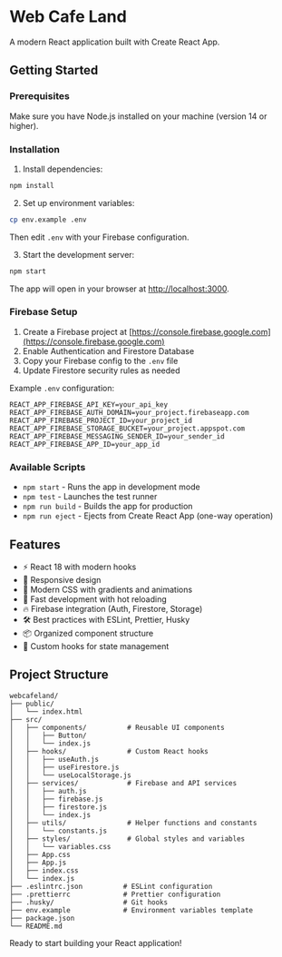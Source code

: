# Web Cafe Land

A modern React application built with Create React App.

## Getting Started

### Prerequisites

Make sure you have Node.js installed on your machine (version 14 or higher).

### Installation

1. Install dependencies:
```bash
npm install
```

2. Set up environment variables:
```bash
cp env.example .env
```
Then edit `.env` with your Firebase configuration.

3. Start the development server:
```bash
npm start
```

The app will open in your browser at [http://localhost:3000](http://localhost:3000).

### Firebase Setup

1. Create a Firebase project at [https://console.firebase.google.com](https://console.firebase.google.com)
2. Enable Authentication and Firestore Database
3. Copy your Firebase config to the `.env` file
4. Update Firestore security rules as needed

Example `.env` configuration:
```env
REACT_APP_FIREBASE_API_KEY=your_api_key
REACT_APP_FIREBASE_AUTH_DOMAIN=your_project.firebaseapp.com
REACT_APP_FIREBASE_PROJECT_ID=your_project_id
REACT_APP_FIREBASE_STORAGE_BUCKET=your_project.appspot.com
REACT_APP_FIREBASE_MESSAGING_SENDER_ID=your_sender_id
REACT_APP_FIREBASE_APP_ID=your_app_id
```

### Available Scripts

- `npm start` - Runs the app in development mode
- `npm test` - Launches the test runner
- `npm run build` - Builds the app for production
- `npm run eject` - Ejects from Create React App (one-way operation)

## Features

- ⚡ React 18 with modern hooks
- 📱 Responsive design
- 🎨 Modern CSS with gradients and animations
- 🚀 Fast development with hot reloading
- 🔥 Firebase integration (Auth, Firestore, Storage)
- 🛠️ Best practices with ESLint, Prettier, Husky
- 📦 Organized component structure
- 🎯 Custom hooks for state management

## Project Structure

```
webcafeland/
├── public/
│   └── index.html
├── src/
│   ├── components/          # Reusable UI components
│   │   ├── Button/
│   │   └── index.js
│   ├── hooks/               # Custom React hooks
│   │   ├── useAuth.js
│   │   ├── useFirestore.js
│   │   └── useLocalStorage.js
│   ├── services/            # Firebase and API services
│   │   ├── auth.js
│   │   ├── firebase.js
│   │   ├── firestore.js
│   │   └── index.js
│   ├── utils/               # Helper functions and constants
│   │   └── constants.js
│   ├── styles/              # Global styles and variables
│   │   └── variables.css
│   ├── App.css
│   ├── App.js
│   ├── index.css
│   └── index.js
├── .eslintrc.json          # ESLint configuration
├── .prettierrc             # Prettier configuration
├── .husky/                 # Git hooks
├── env.example             # Environment variables template
├── package.json
└── README.md
```

Ready to start building your React application!
